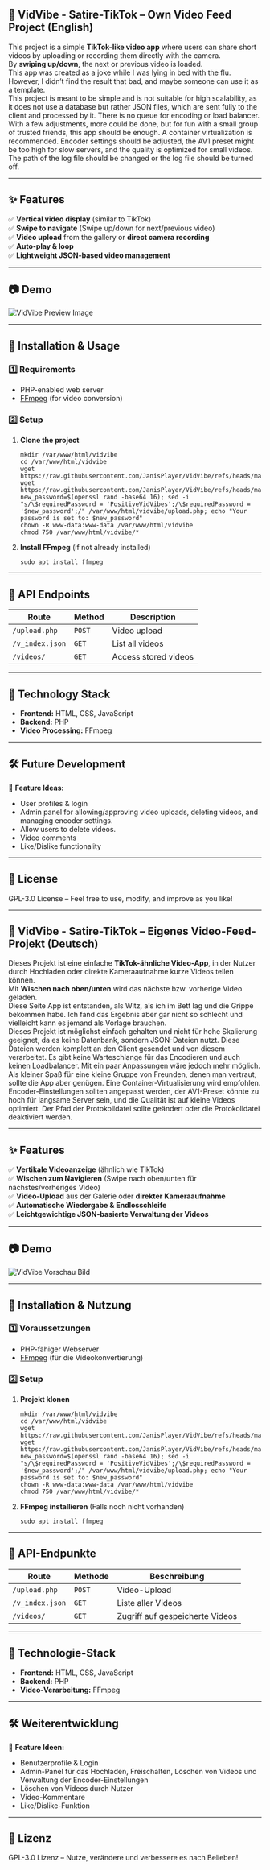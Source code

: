 ## 📱 VidVibe - Satire-TikTok – Own Video Feed Project (English)

This project is a simple **TikTok-like video app** where users can share short videos by uploading or recording them directly with the camera.  
By **swiping up/down**, the next or previous video is loaded.  
This app was created as a joke while I was lying in bed with the flu. However, I didn’t find the result that bad, and maybe someone can use it as a template.  
This project is meant to be simple and is not suitable for high scalability, as it does not use a database but rather JSON files, which are sent fully to the client and processed by it. There is no queue for encoding or load balancer. With a few adjustments, more could be done, but for fun with a small group of trusted friends, this app should be enough. A container virtualization is recommended. Encoder settings should be adjusted, the AV1 preset might be too high for slow servers, and the quality is optimized for small videos. The path of the log file should be changed or the log file should be turned off.

---

## ✨ Features  
✅ **Vertical video display** (similar to TikTok)  
✅ **Swipe to navigate** (Swipe up/down for next/previous video)  
✅ **Video upload** from the gallery or **direct camera recording**  
✅ **Auto-play & loop**  
✅ **Lightweight JSON-based video management**  

---

## 📷 Demo  
![VidVibe Preview Image](https://raw.githubusercontent.com/JanisPlayer/VidVibe/refs/heads/main/preview.webp)  

---

## 🚀 Installation & Usage  

### 1️⃣ Requirements  
- PHP-enabled web server  
- [FFmpeg](https://github.com/btbn/ffmpeg-builds/releases) (for video conversion)  

### 2️⃣ Setup  
1. **Clone the project**  
   ```
   mkdir /var/www/html/vidvibe
   cd /var/www/html/vidvibe
   wget https://raw.githubusercontent.com/JanisPlayer/VidVibe/refs/heads/main/index.html
   wget https://raw.githubusercontent.com/JanisPlayer/VidVibe/refs/heads/main/upload.php
   new_password=$(openssl rand -base64 16); sed -i "s/\$requiredPassword = 'PositiveVidVibes';/\$requiredPassword = '$new_password';/" /var/www/html/vidvibe/upload.php; echo "Your password is set to: $new_password"
   chown -R www-data:www-data /var/www/html/vidvibe
   chmod 750 /var/www/html/vidvibe/*
   ```
2. **Install FFmpeg** (if not already installed)  
   ```
   sudo apt install ffmpeg
   ```

---

## 📜 API Endpoints  
| Route            | Method | Description |
|------------------|--------|-------------|
| `/upload.php`    | `POST` | Video upload |
| `/v_index.json`  | `GET`  | List all videos |
| `/videos/`       | `GET`  | Access stored videos |

---

## 🔧 Technology Stack  
- **Frontend:** HTML, CSS, JavaScript  
- **Backend:** PHP  
- **Video Processing:** FFmpeg  

---

## 🛠 Future Development  
📌 **Feature Ideas:**  
- User profiles & login  
- Admin panel for allowing/approving video uploads, deleting videos, and managing encoder settings.  
- Allow users to delete videos.  
- Video comments  
- Like/Dislike functionality  

---

## 📜 License  
GPL-3.0 License – Feel free to use, modify, and improve as you like!  

---

## 📱 VidVibe - Satire-TikTok – Eigenes Video-Feed-Projekt (Deutsch)

Dieses Projekt ist eine einfache **TikTok-ähnliche Video-App**, in der Nutzer durch Hochladen oder direkte Kameraaufnahme kurze Videos teilen können.  
Mit **Wischen nach oben/unten** wird das nächste bzw. vorherige Video geladen.  
Diese Seite App ist entstanden, als Witz, als ich im Bett lag und die Grippe bekommen habe. Ich fand das Ergebnis aber gar nicht so schlecht und vielleicht kann es jemand als Vorlage brauchen.  
Dieses Projekt ist möglichst einfach gehalten und nicht für hohe Skalierung geeignet, da es keine Datenbank, sondern JSON-Dateien nutzt. Diese Dateien werden komplett an den Client gesendet und von diesem verarbeitet. Es gibt keine Warteschlange für das Encodieren und auch keinen Loadbalancer. Mit ein paar Anpassungen wäre jedoch mehr möglich. Als kleiner Spaß für eine kleine Gruppe von Freunden, denen man vertraut, sollte die App aber genügen. Eine Container-Virtualisierung wird empfohlen. Encoder-Einstellungen sollten angepasst werden, der AV1-Preset könnte zu hoch für langsame Server sein, und die Qualität ist auf kleine Videos optimiert. Der Pfad der Protokolldatei sollte geändert oder die Protokolldatei deaktiviert werden.

---

## ✨ Features  
✅ **Vertikale Videoanzeige** (ähnlich wie TikTok)  
✅ **Wischen zum Navigieren** (Swipe nach oben/unten für nächstes/vorheriges Video)  
✅ **Video-Upload** aus der Galerie oder **direkter Kameraaufnahme**  
✅ **Automatische Wiedergabe & Endlosschleife**  
✅ **Leichtgewichtige JSON-basierte Verwaltung der Videos**  

---

## 📷 Demo  
![VidVibe Vorschau Bild](https://raw.githubusercontent.com/JanisPlayer/VidVibe/refs/heads/main/preview.webp)  

---

## 🚀 Installation & Nutzung  

### 1️⃣ Voraussetzungen  
- PHP-fähiger Webserver  
- [FFmpeg](https://github.com/btbn/ffmpeg-builds/releases) (für die Videokonvertierung)  

### 2️⃣ Setup  
1. **Projekt klonen**  
   ```
   mkdir /var/www/html/vidvibe
   cd /var/www/html/vidvibe
   wget https://raw.githubusercontent.com/JanisPlayer/VidVibe/refs/heads/main/index.html
   wget https://raw.githubusercontent.com/JanisPlayer/VidVibe/refs/heads/main/upload.php
   new_password=$(openssl rand -base64 16); sed -i "s/\$requiredPassword = 'PositiveVidVibes';/\$requiredPassword = '$new_password';/" /var/www/html/vidvibe/upload.php; echo "Your password is set to: $new_password"
   chown -R www-data:www-data /var/www/html/vidvibe
   chmod 750 /var/www/html/vidvibe/*
   ```
2. **FFmpeg installieren** (Falls noch nicht vorhanden)  
   ```
   sudo apt install ffmpeg
   ```

---

## 📜 API-Endpunkte  
| Route            | Methode | Beschreibung |
|------------------|---------|--------------|
| `/upload.php`    | `POST`  | Video-Upload |
| `/v_index.json`  | `GET`   | Liste aller Videos |
| `/videos/`       | `GET`   | Zugriff auf gespeicherte Videos |

---

## 🔧 Technologie-Stack  
- **Frontend:** HTML, CSS, JavaScript  
- **Backend:** PHP  
- **Video-Verarbeitung:** FFmpeg  

---

## 🛠 Weiterentwicklung  
📌 **Feature Ideen:**  
- Benutzerprofile & Login  
- Admin-Panel für das Hochladen, Freischalten, Löschen von Videos und Verwaltung der Encoder-Einstellungen  
- Löschen von Videos durch Nutzer  
- Video-Kommentare  
- Like/Dislike-Funktion

---

## 📜 Lizenz  
GPL-3.0 Lizenz – Nutze, verändere und verbessere es nach Belieben!  
